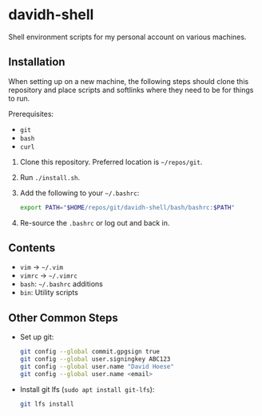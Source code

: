 # davidh-shell

Shell environment scripts for my personal account on various machines.

## Installation

When setting up on a new machine, the following steps should clone this
repository and place scripts and softlinks where they need to be for things to run.

Prerequisites:

* `git`
* `bash`
* `curl`

1. Clone this repository. Preferred location is `~/repos/git`.
2. Run `./install.sh`.
3. Add the following to your `~/.bashrc`:

   ```bash
   export PATH="$HOME/repos/git/davidh-shell/bash/bashrc:$PATH"
   ```
4. Re-source the `.bashrc` or log out and back in.

## Contents

* `vim` -> `~/.vim`
* `vimrc` -> `~/.vimrc`
* `bash`: `~/.bashrc` additions
* `bin`: Utility scripts

## Other Common Steps

* Set up git:

  ```bash
  git config --global commit.gpgsign true
  git config --global user.signingkey ABC123
  git config --global user.name "David Hoese"
  git config --global user.name <email>
  ```

* Install git lfs (`sudo apt install git-lfs`):

  ```bash
  git lfs install
  ```

